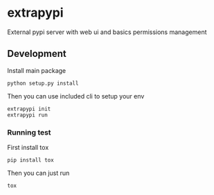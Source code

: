 # extrapypi

External pypi server with web ui and basics permissions management


## Development

Install main package

```
python setup.py install
```

Then you can use included cli to setup your env

```
extrapypi init
extrapypi run
```

### Running test


First install tox

```
pip install tox
```

Then you can just run 

```
tox
```
